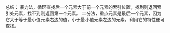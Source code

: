 总结：
    暴力法，循环查找后一个元素大于前一个元素的索引位置，找到则返回索引处元素，找不到则返回第一个元素。
    二分法，重点元素是最后一个元素，因为它大于等于最小值元素右边的值，小于最小值元素左边的元素。利用它的特性便可查找。
    